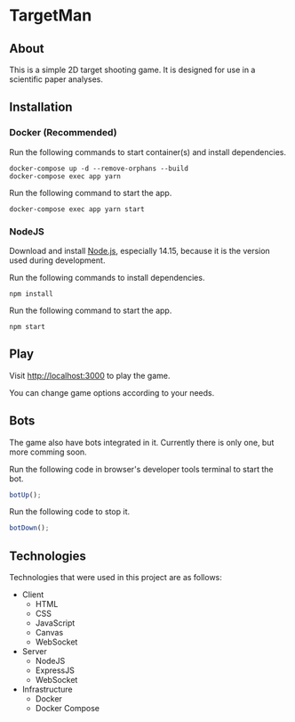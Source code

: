 # TargetMan

## About

This is a simple 2D target shooting game. It is designed for use in a scientific paper analyses.

## Installation

### Docker (Recommended)

Run the following commands to start container(s) and install dependencies.

```shell
docker-compose up -d --remove-orphans --build
docker-compose exec app yarn
```

Run the following command to start the app.

```shell
docker-compose exec app yarn start
```

### NodeJS

Download and install [Node.js](https://nodejs.org), especially 14.15, because it is the version used during development.

Run the following commands to install dependencies.

```shell
npm install
```

Run the following command to start the app.

```shell
npm start
```

## Play

Visit [http://localhost:3000](http://localhost:3000) to play the game.

You can change game options according to your needs.

## Bots

The game also have bots integrated in it. Currently there is only one, but more comming soon.

Run the following code in browser's developer tools terminal to start the bot.

```js
botUp();
```

Run the following code to stop it.

```js
botDown();
```

## Technologies

Technologies that were used in this project are as follows:

- Client
  - HTML
  - CSS
  - JavaScript
  - Canvas
  - WebSocket
- Server
  - NodeJS
  - ExpressJS
  - WebSocket
- Infrastructure
  - Docker
  - Docker Compose
